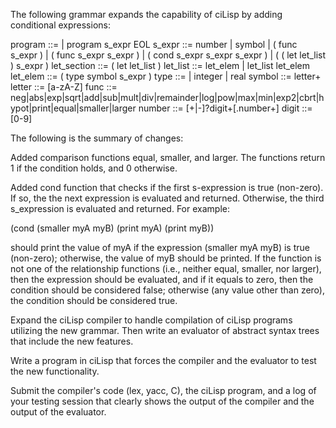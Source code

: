 The following grammar expands the capability of ciLisp by adding conditional expressions:

program ::= | program s_expr EOL
s_expr ::= number
| symbol
| ( func s_expr )
| ( func s_expr s_expr )
| ( cond s_expr s_expr s_expr )
| ( ( let let_list ) s_expr )
let_section ::= ( let let_list )
let_list ::= let_elem | let_list let_elem
let_elem ::= ( type symbol s_expr )
type ::= | integer | real
symbol ::= letter+
letter ::= [a-zA-Z]
func ::= neg|abs|exp|sqrt|add|sub|mult|div|remainder|log|pow|max|min|exp2|cbrt|hypot|print|equal|smaller|larger
number ::= [+|-]?digit+[.number+]
digit ::= [0-9]

The following is the summary of changes:

Added comparison functions equal, smaller, and larger. The functions return 1 if the condition holds, and 0 otherwise.

Added cond function that checks if the first s-expression is true (non-zero). If so, the the next expression is evaluated and returned. Otherwise, the third s_expression is evaluated and returned. For example:

(cond (smaller myA myB) (print myA) (print myB))

should print the value of myA if the expression (smaller myA myB) is true (non-zero); otherwise, the value of myB should be printed.
If the function is not one of the relationship functions (i.e., neither equal, smaller, nor larger), then the expression should be evaluated, and if it equals to zero, then the condition should be considered false; otherwise (any value other than zero), the condition should be considered true.

Expand the ciLisp compiler to handle compilation of ciLisp programs utilizing the new grammar. Then write an evaluator of abstract syntax trees that include the new features.

Write a program in ciLisp that forces the compiler and the evaluator to test the new functionality.

Submit the compiler's code (lex, yacc, C), the ciLisp program, and a log of your testing session that clearly shows the output of the compiler and the output of the evaluator.
